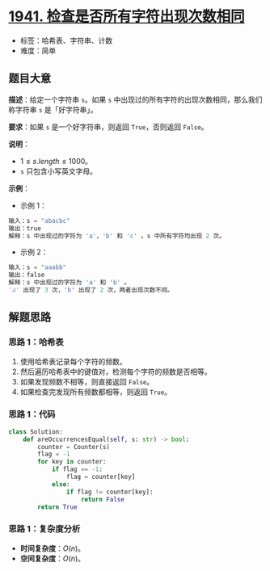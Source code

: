 # [1941. 检查是否所有字符出现次数相同](https://leetcode.cn/problems/check-if-all-characters-have-equal-number-of-occurrences/)

- 标签：哈希表、字符串、计数
- 难度：简单

## 题目大意

**描述**：给定一个字符串 `s`。如果 `s` 中出现过的所有字符的出现次数相同，那么我们称字符串 `s` 是「好字符串」。

**要求**：如果 `s` 是一个好字符串，则返回 `True`，否则返回 `False`。

**说明**：

- $1 \le s.length \le 1000$。
- `s` 只包含小写英文字母。

**示例**：

- 示例 1：

```Python
输入：s = "abacbc"
输出：true
解释：s 中出现过的字符为 'a'，'b' 和 'c' 。s 中所有字符均出现 2 次。
```

- 示例 2：

```Python
输入：s = "aaabb"
输出：false
解释：s 中出现过的字符为 'a' 和 'b' 。
'a' 出现了 3 次，'b' 出现了 2 次，两者出现次数不同。
```

## 解题思路

### 思路 1：哈希表

1. 使用哈希表记录每个字符的频数。
2. 然后遍历哈希表中的键值对，检测每个字符的频数是否相等。
3. 如果发现频数不相等，则直接返回 `False`。
4. 如果检查完发现所有频数都相等，则返回 `True`。

### 思路 1：代码

```Python
class Solution:
    def areOccurrencesEqual(self, s: str) -> bool:
        counter = Counter(s)
        flag = -1
        for key in counter:
            if flag == -1:
                flag = counter[key]
            else:
                if flag != counter[key]:
                    return False
        return True
```

### 思路 1：复杂度分析

- **时间复杂度**：$O(n)$。
- **空间复杂度**：$O(n)$。
